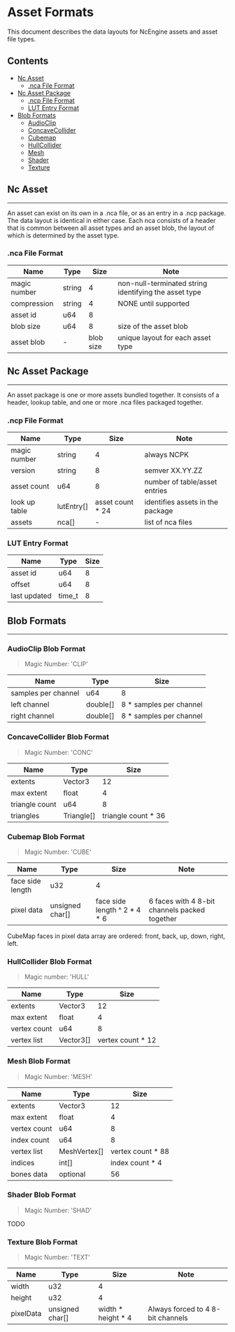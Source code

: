 # Asset Formats
This document describes the data layouts for NcEngine assets and asset file types.

## Contents
- [Nc Asset](#nc-asset)
  - [.nca File Format](#nca-file-format)
- [Nc Asset Package](#nc-asset-package)
  - [.ncp File Format](#ncp-file-format)
  - [LUT Entry Format](#lut-entry-format)
- [Blob Formats](#blob-formats)
    - [AudioClip](#audioclip-blob-format)
    - [ConcaveCollider](#concavecollider-blob-format)
    - [Cubemap](#cubemap-blob-format)
    - [HullCollider](#hullcollider-blob-format)
    - [Mesh](#mesh-blob-format)
    - [Shader](#shader-blob-format)
    - [Texture](#texture-blob-format)

## Nc Asset
-----------
An asset can exist on its own in a .nca file, or as an entry in a .ncp package. The data layout is identical in either case. Each nca consists of a header that is common between all asset types and
an asset blob, the layout of which is determined by the asset type.

### .nca File Format
| Name         | Type    | Size         | Note |
|--------------|---------|--------------|------
| magic number | string  | 4            | non-null-terminated string identifying the asset type
| compression  | string  | 4            | NONE until supported
| asset id     | u64     | 8            | 
| blob size    | u64     | 8            | size of the asset blob
| asset blob   | -       | blob size    | unique layout for each asset type

## Nc Asset Package
-------------------
An asset package is one or more assets bundled together. It consists of a header, lookup table, and one or more .nca files packaged together.

### .ncp File Format
| Name          | Type       | Size                | Note |
|---------------|------------|---------------------|------|
| magic number  | string     | 4                   | always NCPK                      |
| version       | string     | 8                   | semver XX.YY.ZZ                  |
| asset count   | u64        | 8                   | number of table/asset entries    |
| look up table | lutEntry[] | asset count * 24    | identifies assets in the package |
| assets        | nca[]      | -                   | list of nca files                |

### LUT Entry Format
| Name         | Type   | Size |
|--------------|--------|------|
| asset id     | u64    | 8    |
| offset       | u64    | 8    |
| last updated | time_t | 8    |

## Blob Formats
---------------
### AudioClip Blob Format
> Magic Number: 'CLIP'

| Name                | Type     | Size                    |
|---------------------|----------|-------------------------|
| samples per channel | u64      | 8                       |
| left channel        | double[] | 8 * samples per channel |
| right channel       | double[] | 8 * samples per channel |

### ConcaveCollider Blob Format
> Magic Number: 'CONC'

| Name           | Type       | Size                |
|----------------|------------|---------------------|
| extents        | Vector3    | 12                  |
| max extent     | float      | 4                   |
| triangle count | u64        | 8                   |
| triangles      | Triangle[] | triangle count * 36 |

### Cubemap Blob Format
> Magic Number: 'CUBE'

| Name             | Type            | Size                         | Note 
|------------------|-----------------|------------------------------|------
| face side length | u32             | 4                            |
| pixel data       | unsigned char[] | face side length ^ 2 * 4 * 6 | 6 faces with 4 8-bit channels packed together

CubeMap faces in pixel data array are ordered: front, back, up, down, right, left.

### HullCollider Blob Format
> Magic number: 'HULL'

| Name         | Type      | Size              |
|--------------|-----------|-------------------|
| extents      | Vector3   | 12                |
| max extent   | float     | 4                 |
| vertex count | u64       | 8                 |
| vertex list  | Vector3[] | vertex count * 12 |

### Mesh Blob Format
> Magic Number: 'MESH'

| Name         | Type                | Size              |
|--------------|---------------------|-------------------|
| extents      | Vector3             | 12                |
| max extent   | float               | 4                 |
| vertex count | u64                 | 8                 |
| index count  | u64                 | 8                 |
| vertex list  | MeshVertex[]        | vertex count * 88 |
| indices      | int[]               | index count * 4   |
| bones data   | optional<BonesData> | 56                |

### Shader Blob Format
> Magic Number: 'SHAD'

TODO

### Texture Blob Format
> Magic Number: 'TEXT'

| Name      | Type            | Size               | Note 
|-----------|-----------------|--------------------|------
| width     | u32             | 4                  |
| height    | u32             | 4                  |
| pixelData | unsigned char[] | width * height * 4 | Always forced to 4 8-bit channels
